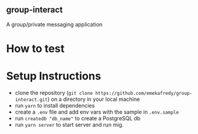 ## group-interact
A group/private messaging application

# How to test
# Setup Instructions
- clone the repository (`git clone https://github.com/emekafredy/group-interact.git`) on a directory in your local machine
- run `yarn` to install dependencies
- create a `.env` file and add env vars with the sample in `.env.sample`
- run `createdb "db_name"` to create a PostgreSQL db
- run `yarn server` to start server and run mig.
